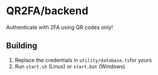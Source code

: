# QR2FA/backend
Authenticate with 2FA using QR codes only!

## Building
1. Replace the credentials in `utility/database.ts`for yours
2. Run `start.sh` (Linux) or `start.bat` (Windows)
